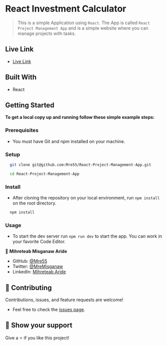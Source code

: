 # React Investment Calculator


> This is a simple Application using `React`. The App is called `React Project Management App` and is a simple website where you can manage projects with tasks.

## Live Link

- [Live Link](https://react-project-management-app-m.netlify.app/)

## Built With

- React
  

## Getting Started

**To get a local copy up and running follow these simple example steps:**

### Prerequisites

- You must have Git and npm installed on your machine.

### Setup

``` sh 
  git clone git@github.com:Mre55/React-Project-Management-App.git
``` 
``` sh 
  cd React-Project-Management-App
```

### Install

- After cloning the repository on your local environment, run `npm install` on the root directory.

```sh
  npm install
```

### Usage

- To start the dev server run `npm run dev` to start the app. You can work in your favorite Code Editor.


👤 **Mihreteab Misganaw Aride**

- GitHub: [@Mre55](https://github.com/Mre55)
- Twitter: [@MreMisganaw](https://twitter.com/MreMisganaw)
- LinkedIn: [Mihreteab Aride](https://www.linkedin.com/in/mihreteab-aride-86249812b/)

## 🤝 Contributing

Contributions, issues, and feature requests are welcome!

- Feel free to check the [issues page](https://github.com/Mre55/Mihreteab-react-redux/issues).


## 👏 Show your support

Give a ⭐️ if you like this project!


